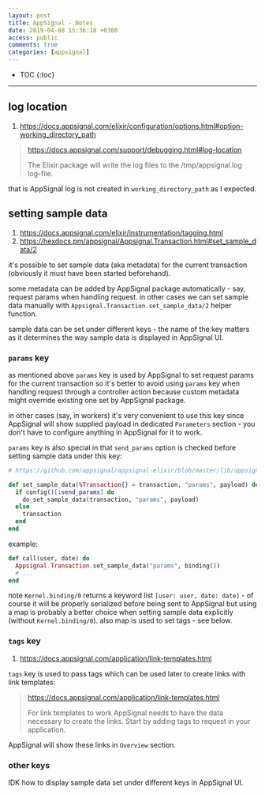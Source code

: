 ```yaml
---
layout: post
title: AppSignal - Notes
date: 2019-04-08 15:36:18 +0300
access: public
comments: true
categories: [appsignal]
---
```


<!-- more -->

* TOC
{:toc}
<hr>

log location
------------

1. <https://docs.appsignal.com/elixir/configuration/options.html#option-working_directory_path>

> <https://docs.appsignal.com/support/debugging.html#log-location>
>
> The Elixir package will write the log files to the /tmp/appsignal.log
> log-file.

that is AppSignal log is not created in `working_directory_path` as I expected.

setting sample data
-------------------

1. <https://docs.appsignal.com/elixir/instrumentation/tagging.html>
3. <https://hexdocs.pm/appsignal/Appsignal.Transaction.html#set_sample_data/2>

it's possible to set sample data (aka metadata) for the current transaction
(obviously it must have been started beforehand).

some metadata can be added by AppSignal package automatically - say, request
params when handling request. in other cases we can set sample data manually
with `Appsignal.Transaction.set_sample_data/2` helper function.

sample data can be set under different keys - the name of the key matters as
it determines the way sample data is displayed in AppSignal UI.

### `params` key

as mentioned above `params` key is used by AppSignal to set request params
for the current transaction so it's better to avoid using `params` key when
handling request through a controller action because custom metadata might
override existing one set by AppSignal package.

in other cases (say, in workers) it's very convenient to use this key since
AppSignal will show supplied payload in dedicated `Parameters` section - you
don't have to configure anything in AppSignal for it to work.

`params` key is also special in that `send_params` option is checked before
setting sample data under this key:

```elixir
# https://github.com/appsignal/appsignal-elixir/blob/master/lib/appsignal/transaction.ex#L263

def set_sample_data(%Transaction{} = transaction, "params", payload) do
  if config()[:send_params] do
    do_set_sample_data(transaction, "params", payload)
  else
    transaction
  end
end
```

example:

```elixir
def call(user, date) do
  Appsignal.Transaction.set_sample_data("params", binding())
  # ...
end
```

note `Kernel.binding/0` returns a keyword list `[user: user, date: date]` -
of course it will be properly serialized before being sent to AppSignal but
using a map is probably a better choice when setting sample data explicitly
(without `Kernel.binding/0`). also map is used to set tags - see below.

### `tags` key

1. <https://docs.appsignal.com/application/link-templates.html>

`tags` key is used to pass tags which can be used later to create links with
link templates:

> <https://docs.appsignal.com/application/link-templates.html>
>
> For link templates to work AppSignal needs to have the data necessary
> to create the links. Start by adding tags to request in your application.

AppSignal will show these links in `Overview` section.

### other keys

IDK how to display sample data set under different keys in AppSignal UI.
